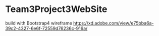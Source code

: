 # Team3Project3WebSite
build with Bootstrap4
wireframe 
https://xd.adobe.com/view/e75bba6a-39c2-4327-6e6f-72559d76236c-916a/
